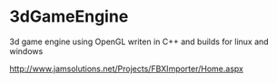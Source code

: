 # 3dGameEngine
3d game engine using OpenGL writen in C++ and builds for linux and windows

http://www.jamsolutions.net/Projects/FBXImporter/Home.aspx

